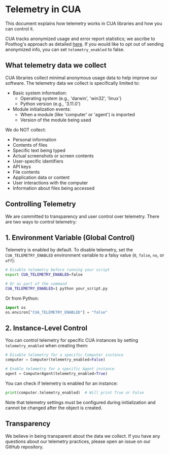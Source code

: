 # Telemetry in CUA

This document explains how telemetry works in CUA libraries and how you can control it.

CUA tracks anonymized usage and error report statistics; we ascribe to Posthog's approach as detailed [here](https://posthog.com/blog/open-source-telemetry-ethical). If you would like to opt out of sending anonymized info, you can set `telemetry_enabled` to false.

## What telemetry data we collect

CUA libraries collect minimal anonymous usage data to help improve our software. The telemetry data we collect is specifically limited to:

- Basic system information:
  - Operating system (e.g., 'darwin', 'win32', 'linux')
  - Python version (e.g., '3.11.0')
- Module initialization events:
  - When a module (like 'computer' or 'agent') is imported
  - Version of the module being used

We do NOT collect:
- Personal information
- Contents of files
- Specific text being typed
- Actual screenshots or screen contents
- User-specific identifiers
- API keys
- File contents
- Application data or content
- User interactions with the computer
- Information about files being accessed

## Controlling Telemetry

We are committed to transparency and user control over telemetry. There are two ways to control telemetry:

## 1. Environment Variable (Global Control)

Telemetry is enabled by default. To disable telemetry, set the `CUA_TELEMETRY_ENABLED` environment variable to a falsy value (`0`, `false`, `no`, or `off`):

```bash
# Disable telemetry before running your script
export CUA_TELEMETRY_ENABLED=false

# Or as part of the command
CUA_TELEMETRY_ENABLED=1 python your_script.py

```
Or from Python:
```python
import os
os.environ["CUA_TELEMETRY_ENABLED"] = "false"
```

## 2. Instance-Level Control

You can control telemetry for specific CUA instances by setting `telemetry_enabled` when creating them:

```python
# Disable telemetry for a specific Computer instance
computer = Computer(telemetry_enabled=False)

# Enable telemetry for a specific Agent instance
agent = ComputerAgent(telemetry_enabled=True)
```

You can check if telemetry is enabled for an instance:

```python
print(computer.telemetry_enabled)  # Will print True or False
```

Note that telemetry settings must be configured during initialization and cannot be changed after the object is created.

## Transparency

We believe in being transparent about the data we collect. If you have any questions about our telemetry practices, please open an issue on our GitHub repository.